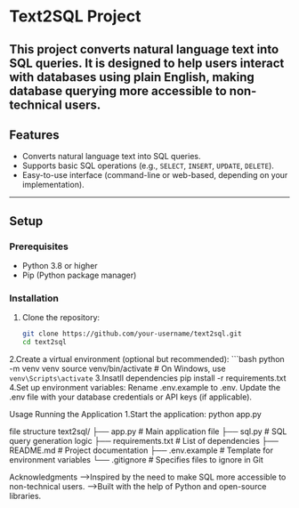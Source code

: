 # Text2SQL Project
This project converts natural language text into SQL queries. It is designed to help users interact with databases using plain English, making database querying more accessible to non-technical users.
---
## Features
- Converts natural language text into SQL queries.
- Supports basic SQL operations (e.g., `SELECT`, `INSERT`, `UPDATE`, `DELETE`).
- Easy-to-use interface (command-line or web-based, depending on your implementation).
---
## Setup

### Prerequisites

- Python 3.8 or higher
- Pip (Python package manager)

### Installation

1. Clone the repository:
   ```bash
   git clone https://github.com/your-username/text2sql.git
   cd text2sql
2.Create a virtual environment (optional but recommended):
    ```bash
    python -m venv venv
    source venv/bin/activate  # On Windows, use `venv\Scripts\activate`
3.Insatll dependencies 
    pip install -r requirements.txt
4.Set up environment variables:
    Rename .env.example to .env.
    Update the .env file with your database credentials or API keys (if applicable).

Usage
Running the Application
1.Start the application:
  python app.py

file structure
  text2sql/
├── app.py                # Main application file
├── sql.py                # SQL query generation logic
├── requirements.txt      # List of dependencies
├── README.md             # Project documentation
├── .env.example          # Template for environment variables
└── .gitignore            # Specifies files to ignore in Git

Acknowledgments
-->Inspired by the need to make SQL more accessible to non-technical users.
-->Built with the help of Python and open-source libraries.
